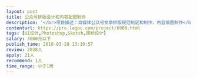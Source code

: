 ```yaml
---                
layout: post       
title: 公众号排版设计和内容配图制作           
description: '</br>项目描述：自媒体公众号文章排版规范制定和制作，内容插图制作</br></br>人员要求：有公众号排版经验，浏览过大量公众号，有配图绘制经验和作品。</br>'     
contenturl: https://pro.lagou.com/project/6980.html      
tags: [UI设计,Photoshop,Sketch,图标设计]            
salary: 3000元以下          
publish_time: 2018-03-28 13:19:57         
review: 2038人                   
apply: 21人                   
recommend: 1人                   
time_range: 小于1周              
---                 
```

